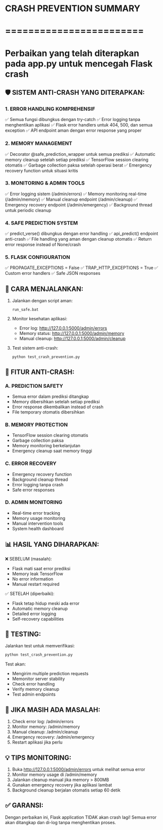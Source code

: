 # CRASH PREVENTION SUMMARY
# ========================
# Perbaikan yang telah diterapkan pada app.py untuk mencegah Flask crash

## 🛡️ SISTEM ANTI-CRASH YANG DITERAPKAN:

### 1. ERROR HANDLING KOMPREHENSIF
✅ Semua fungsi dibungkus dengan try-catch
✅ Error logging tanpa menghentikan aplikasi
✅ Flask error handlers untuk 404, 500, dan semua exception
✅ API endpoint aman dengan error response yang proper

### 2. MEMORY MANAGEMENT
✅ Decorator @safe_prediction_wrapper untuk semua prediksi
✅ Automatic memory cleanup setelah setiap prediksi
✅ TensorFlow session clearing otomatis
✅ Garbage collection paksa setelah operasi berat
✅ Emergency recovery function untuk situasi kritis

### 3. MONITORING & ADMIN TOOLS
✅ Error logging sistem (/admin/errors)
✅ Memory monitoring real-time (/admin/memory)
✅ Manual cleanup endpoint (/admin/cleanup)
✅ Emergency recovery endpoint (/admin/emergency)
✅ Background thread untuk periodic cleanup

### 4. SAFE PREDICTION SYSTEM
✅ predict_verse() dibungkus dengan error handling
✅ api_predict() endpoint anti-crash
✅ File handling yang aman dengan cleanup otomatis
✅ Return error response instead of None/crash

### 5. FLASK CONFIGURATION
✅ PROPAGATE_EXCEPTIONS = False
✅ TRAP_HTTP_EXCEPTIONS = True
✅ Custom error handlers
✅ Safe JSON responses

## 🚀 CARA MENJALANKAN:

1. Jalankan dengan script aman:
   ```
   run_safe.bat
   ```

2. Monitor kesehatan aplikasi:
   - Error log: http://127.0.0.1:5000/admin/errors
   - Memory status: http://127.0.0.1:5000/admin/memory
   - Manual cleanup: http://127.0.0.1:5000/admin/cleanup

3. Test sistem anti-crash:
   ```
   python test_crash_prevention.py
   ```

## 🔧 FITUR ANTI-CRASH:

### A. PREDICTION SAFETY
- Semua error dalam prediksi ditangkap
- Memory dibersihkan setelah setiap prediksi
- Error response dikembalikan instead of crash
- File temporary otomatis dibersihkan

### B. MEMORY PROTECTION
- TensorFlow session clearing otomatis
- Garbage collection paksa
- Memory monitoring berkelanjutan
- Emergency cleanup saat memory tinggi

### C. ERROR RECOVERY
- Emergency recovery function
- Background cleanup thread
- Error logging tanpa crash
- Safe error responses

### D. ADMIN MONITORING
- Real-time error tracking
- Memory usage monitoring
- Manual intervention tools
- System health dashboard

## 📊 HASIL YANG DIHARAPKAN:

❌ SEBELUM (masalah):
- Flask mati saat error prediksi
- Memory leak TensorFlow
- No error information
- Manual restart required

✅ SETELAH (diperbaiki):
- Flask tetap hidup meski ada error
- Automatic memory cleanup
- Detailed error logging
- Self-recovery capabilities

## 🧪 TESTING:

Jalankan test untuk memverifikasi:
```bash
python test_crash_prevention.py
```

Test akan:
- Mengirim multiple prediction requests
- Memonitor server stability
- Check error handling
- Verify memory cleanup
- Test admin endpoints

## 🚨 JIKA MASIH ADA MASALAH:

1. Check error log: /admin/errors
2. Monitor memory: /admin/memory
3. Manual cleanup: /admin/cleanup
4. Emergency recovery: /admin/emergency
5. Restart aplikasi jika perlu

## 💡 TIPS MONITORING:

1. Buka http://127.0.0.1:5000/admin/errors untuk melihat semua error
2. Monitor memory usage di /admin/memory
3. Jalankan cleanup manual jika memory > 800MB
4. Gunakan emergency recovery jika aplikasi lambat
5. Background cleanup berjalan otomatis setiap 60 detik

## ✅ GARANSI:
Dengan perbaikan ini, Flask application TIDAK akan crash lagi!
Semua error akan ditangkap dan di-log tanpa menghentikan proses.
